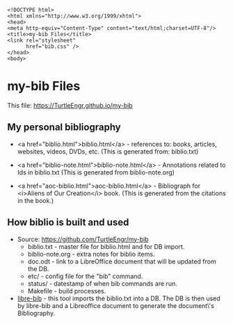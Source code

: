 ```{=html}
<!DOCTYPE html>
<html xmlns="http://www.w3.org/1999/xhtml">
<head>
<meta http-equiv="Content-Type" content="text/html;charset=UTF-8"/>
<title>my-bib Files</title>
<link rel="stylesheet"
      href="bib.css" />
</head>
<body>
```
my-bib Files
============

This file: <https://TurtleEngr.github.io/my-bib>

My personal bibliography
------------------------

-   \<a href=\"biblio.html\"\>biblio.html\</a\> - references to: books,
    articles, websites, videos, DVDs, etc. (This is generated from:
    biblio.txt)

-   \<a href=\"biblio-note.html\"\>biblio-note.html\</a\> - Annotations
    related to Ids in biblio.txt (This is generated from
    biblio-note.org)

-   \<a href=\"aoc-biblio.html\"\>aoc-biblio.html\</a\> - Bibliograph
    for \<i\>Aliens of Our Creation\</i\> book. (This is generated from
    the citations in the book.)

How biblio is built and used
----------------------------

-   Source: <https://github.com/TurtleEngr/my-bib>
    -   biblio.txt - master file for biblio.html and for DB import.
    -   biblio-note.org - extra notes for biblio items.
    -   doc.odt - link to a LibreOffice document that will be updated
        from the DB.
    -   etc/ - config file for the \"bib\" command.
    -   status/ - datestamp of when bib commands are run.
    -   Makefile - build processes.
-   [libre-bib](https://github.com/TurtleEngr/libre-bib) - this tool
    imports the biblio.txt into a DB. The DB is then used by libre-bib
    and a Libreoffice document to generate the document\\\'s
    Bibliography.
